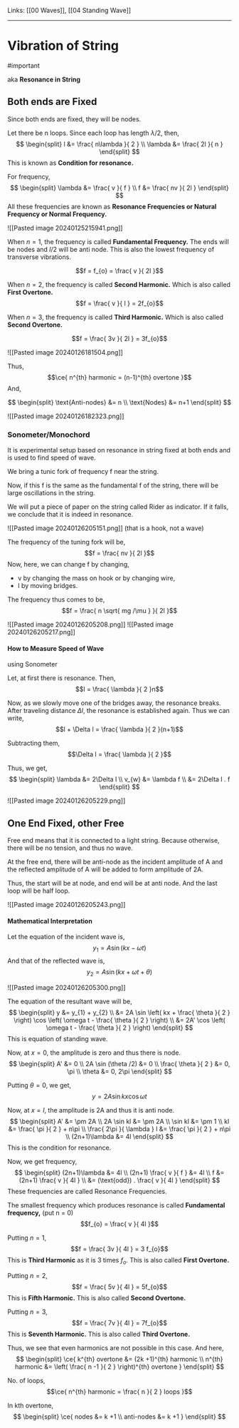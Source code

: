Links: [[00 Waves]], [[04 Standing Wave]]
___
# Vibration of String
#important

aka **Resonance in String**

## Both ends are Fixed
Since both ends are fixed, they will be nodes. 

Let there be n loops. Since each loop has length $\lambda /2$, then,
$$
\begin{split}
l &= \frac{ n\lambda }{ 2 } \\
\lambda &= \frac{ 2l }{ n }
\end{split}
$$
This is known as **Condition for resonance.**

For frequency,
$$
\begin{split}
\lambda &= \frac{ v }{ f } \\
f &= \frac{ nv }{ 2l }
\end{split}
$$
All these frequencies are known as **Resonance Frequencies or Natural Frequency or Normal Frequency.**

![[Pasted image 20240125215941.png]]

When $n = 1$, the frequency is called **Fundamental Frequency.** The ends will be nodes and $l / 2$ will be anti node. This is also the lowest frequency of transverse vibrations.

$$f = f_{o} = \frac{ v }{ 2l }$$

When $n = 2$, the frequency is called **Second Harmonic.** 
Which is also called **First Overtone.**
$$f = \frac{ v }{ l } = 2f_{o}$$


When $n = 3$, the frequency is called **Third Harmonic.** 
Which is also called **Second Overtone.**

$$f = \frac{ 3v }{ 2l } = 3f_{o}$$

![[Pasted image 20240126181504.png]]


Thus, 
$$\ce{ n^{th} harmonic = (n-1)^{th} overtone }$$
And,

$$
\begin{split}
\text{Anti-nodes} &= n \\
\text{Nodes} &= n+1
\end{split}
$$

![[Pasted image 20240126182323.png]]

### Sonometer/Monochord
It is experimental setup based on resonance in string fixed at both ends and is used to find speed of wave. 

We bring a tunic fork of frequency f near the string. 

Now, if this f is the same as the fundamental f of the string, there will be large oscillations in the string. 

We will put a piece of paper on the string called Rider as indicator. If it falls, we conclude that it is indeed in resonance. 

![[Pasted image 20240126205151.png]]
(that is a hook, not a wave)

The frequency of the tuning fork will be,
$$f = \frac{ nv }{ 2l }$$
Now, here, we can change f by changing,
- v by changing the mass on hook or by changing wire, 
- l by moving bridges.

The frequency thus comes to be,
$$f = \frac{ n \sqrt{ mg /\mu } }{ 2l }$$

![[Pasted image 20240126205208.png]]
![[Pasted image 20240126205217.png]]

#### How to Measure Speed of Wave 
using Sonometer 

Let, at first there is resonance. Then,
$$l = \frac{ \lambda }{ 2 }n$$

Now, as we slowly move one of the bridges away, the resonance breaks. After traveling distance $\Delta l$, the resonance is established again. Thus we can write,
$$l + \Delta l = \frac{ \lambda }{ 2 }(n+1)$$

Subtracting them,
$$\Delta l = \frac{ \lambda }{ 2 }$$

Thus, we get, 
$$
\begin{split}
\lambda &= 2\Delta l \\
v_{w} &= \lambda f \\
&= 2\Delta l . f 
\end{split}
$$

![[Pasted image 20240126205229.png]]

## One End Fixed, other Free
Free end means that it is connected to a light string. Because otherwise, there will be no tension, and thus no wave. 

At the free end, there will be anti-node as the incident amplitude of A and the reflected amplitude of A will be added to form amplitude of 2A.

Thus, the start will be at node, and end will be at anti node. 
And the last loop will be half loop. 

![[Pasted image 20240126205243.png]]

#### Mathematical Interpretation 
Let the equation of the incident wave is,
$$y_{1} = A \sin (kx - \omega t)$$
And that of the reflected wave is,
$$y_{2} = A \sin (kx + \omega t + \theta)$$

![[Pasted image 20240126205300.png]]

The equation of the resultant wave will be,
$$
\begin{split}
y &= y_{1} + y_{2} \\
&= 2A \sin \left( kx + \frac{ \theta }{ 2 } \right) \cos \left( \omega t - \frac{ \theta }{ 2 } \right) \\
&= 2A' \cos \left( \omega t - \frac{ \theta }{ 2 } \right)
\end{split}
$$
This is equation of standing wave. 

Now, at $x = 0$, the amplitude is zero and thus there is node. 
$$
\begin{split}
A' &= 0 \\
2A \sin (\theta /2) &= 0 \\
\frac{ \theta }{ 2 } &= 0, \pi  \\
\theta &= 0, 2\pi
\end{split}
$$

Putting $\theta = 0$, we get,
$$y = 2A\sin kx \cos \omega t$$

Now, at $x = l$, the amplitude is 2A and  thus it is anti node. 
$$
\begin{split}
A' &= \pm 2A \\
2A \sin kl &= \pm 2A \\
\sin kl &= \pm 1 \\
kl &= \frac{ \pi }{ 2 } + n\pi \\
\frac{ 2\pi }{ \lambda } l &= \frac{ \pi }{ 2 } + n\pi \\
(2n+1)\lambda &= 4l 
\end{split}
$$
This is the condition for resonance. 

Now, we get frequency,
$$
\begin{split}
(2n+1)\lambda &= 4l \\
(2n+1) \frac{ v }{ f } &= 4l \\
f &= (2n+1) \frac{ v }{ 4l } \\
&= (\text{odd}) . \frac{ v }{ 4l }
\end{split}
$$
These frequencies are called Resonance Frequencies. 

The smallest frequency which produces resonance is called **Fundamental frequency,** (put n = 0)
$$f_{o} = \frac{ v }{ 4l }$$


Putting $n = 1$,
$$f = \frac{ 3v }{ 4l } = 3 f_{o}$$
This is **Third Harmonic** as it is 3 times $f_{o}$. 
This is also called **First Overtone.**

Putting $n = 2$,
$$f = \frac{ 5v }{ 4l } = 5f_{o}$$
This is **Fifth Harmonic.**
This is also called **Second Overtone.**

Putting $n = 3$,
$$f = \frac{ 7v }{ 4l } = 7f_{o}$$
This is **Seventh Harmonic.**
This is also called **Third Overtone.**

Thus, we see that even harmonics are not possible in this case.
And here,
$$
\begin{split}
\ce{ 
k^{th} overtone &= (2k +1)^{th} harmonic \\
n^{th} harmonic &= \left( \frac{ n -1 }{ 2 } \right)^{th} overtone
 }
\end{split}
$$

No. of loops,
$$\ce{ n^{th} harmonic = \frac{ n }{ 2 } loops }$$

In kth overtone,
$$
\begin{split}
\ce{ 
nodes &= k +1 \\
anti-nodes &= k +1
 }
\end{split}
$$




